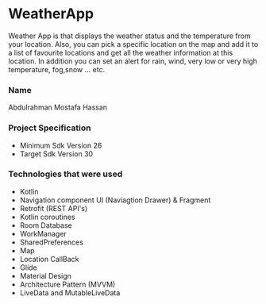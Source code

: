 # WeatherApp
Weather App is that displays the weather status and the temperature from your location. Also, you can pick a specific location on the map and add it to a list of favourite locations and get all the weather information at this location. In
addition you can set an alert for rain, wind, very low or very high temperature, fog,snow … etc.

### Name
Abdulrahman Mostafa Hassan

### Project Specification
- Minimum Sdk Version 26
- Target Sdk Version 30

### Technologies that were used
- Kotlin
- Navigation component UI (Naviagtion Drawer) & Fragment
- Retrofit (REST API's)
- Kotlin coroutines
- Room Database
- WorkManager
- SharedPreferences
- Map
- Location CallBack
- Glide
- Material Design
- Architecture Pattern (MVVM)
- LiveData and MutableLiveData

